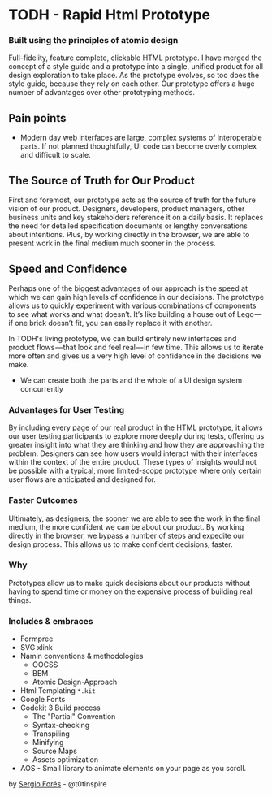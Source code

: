 # TODH - Rapid Html Prototype
### Built using the principles of atomic design

Full-fidelity, feature complete, clickable HTML prototype. I have merged the concept of a style guide and a prototype into a single, unified product for all design exploration to take place. As the prototype evolves, so too does the style guide, because they rely on each other. Our prototype offers a huge number of advantages over other prototyping methods.

## Pain points
- Modern day web interfaces are large, complex systems of interoperable parts. If not planned thoughtfully, UI code can become overly complex and difficult to scale.

## The Source of Truth for Our Product

First and foremost, our prototype acts as the source of truth for the future vision of our product. Designers, developers, product managers, other business units and key stakeholders reference it on a daily basis. It replaces the need for detailed specification documents or lengthy conversations about intentions. Plus, by working directly in the browser, we are able to present work in the final medium much sooner in the process.

## Speed and Confidence
Perhaps one of the biggest advantages of our approach is the speed at which we can gain high levels of confidence in our decisions. The prototype allows us to quickly experiment with various combinations of components to see what works and what doesn’t. It’s like building a house out of Lego — if one brick doesn’t fit, you can easily replace it with another.

In TODH's living prototype, we can build entirely new interfaces and product flows — that look and feel real — in few time. This allows us to iterate more often and gives us a very high level of confidence in the decisions we make.

  - We can create both the parts and the whole of a UI design system concurrently

### Advantages for User Testing

By including every page of our real product in the HTML prototype, it allows our user testing participants to explore more deeply during tests, offering us greater insight into what they are thinking and how they are approaching the problem. Designers can see how users would interact with their interfaces within the context of the entire product. These types of insights would not be possible with a typical, more limited-scope prototype where only certain user flows are anticipated and designed for.

### Faster Outcomes
Ultimately, as designers, the sooner we are able to see the work in the final medium, the more confident we can be about our product. By working directly in the browser, we bypass a number of steps and expedite our design process. This allows us to make confident decisions, faster.

### Why
Prototypes allow us to make quick decisions about our products without having to spend time or money on the expensive process of building real things.

### Includes & embraces
- Formpree
- SVG xlink
- Namin conventions & methodologies
  - OOCSS
  - BEM
  - Atomic Design-Approach
- Html Templating `*.kit`
- Google Fonts
- Codekit 3 Build process
  - The "Partial" Convention
  - Syntax-checking
  - Transpiling
  - Minifying
  - Source Maps
  - Assets optimization
- AOS - Small library to animate elements on your page as you scroll.


by [Sergio Forés](http://sergiofores.es) - @t0tinspire
